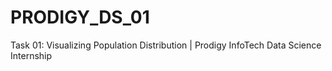 # PRODIGY_DS_01
Task 01: Visualizing Population Distribution | Prodigy InfoTech Data Science Internship
